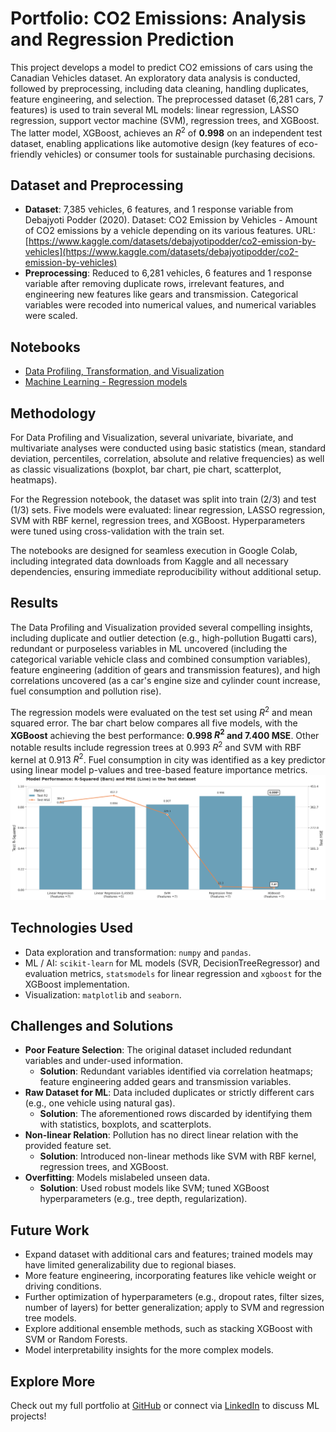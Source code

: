 # Portfolio: CO2 Emissions: Analysis and Regression Prediction
This project develops a model to predict CO2 emissions of cars using the Canadian Vehicles dataset. An exploratory data analysis is conducted, followed by preprocessing, including data cleaning, handling duplicates, feature engineering, and selection. The preprocessed dataset (6,281 cars, 7 features) is used to train several ML models: linear regression, LASSO regression, support vector machine (SVM), regression trees, and XGBoost. The latter model, XGBoost, achieves an $R^2$ of **0.998** on an independent test dataset, enabling applications like automotive design (key features of eco-friendly vehicles) or consumer tools for sustainable purchasing decisions.

## Dataset and Preprocessing
- **Dataset**: 7,385 vehicles, 6 features, and 1 response variable from Debajyoti Podder (2020). Dataset: CO2 Emission by Vehicles - Amount of CO2 emissions by a vehicle depending on its various features. URL: [https://www.kaggle.com/datasets/debajyotipodder/co2-emission-by-vehicles](https://www.kaggle.com/datasets/debajyotipodder/co2-emission-by-vehicles)
- **Preprocessing**: Reduced to 6,281 vehicles, 6 features and 1 response variable after removing duplicate rows, irrelevant features, and engineering new features like gears and transmission. Categorical variables were recoded into numerical values, and numerical variables were scaled.

## Notebooks
- [Data Profiling, Transformation, and Visualization](https://github.com/alexARC26/portfolio-regression-data-viz/blob/main/notebooks/1_Profiling_Visualization.ipynb)
- [Machine Learning - Regression models](https://github.com/alexARC26/portfolio-regression-data-viz/blob/main/notebooks/2_ML_Regression.ipynb)

## Methodology
For Data Profiling and Visualization, several univariate, bivariate, and multivariate analyses were conducted using basic statistics (mean, standard deviation, percentiles, correlation, absolute and relative frequencies) as well as classic visualizations (boxplot, bar chart, pie chart, scatterplot, heatmaps).

For the Regression notebook, the dataset was split into train (2/3) and test (1/3) sets. Five models were evaluated: linear regression, LASSO regression, SVM with RBF kernel, regression trees, and XGBoost. Hyperparameters were tuned using cross-validation with the train set.

The notebooks are designed for seamless execution in Google Colab, including integrated data downloads from Kaggle and all necessary dependencies, ensuring immediate reproducibility without additional setup.

## Results
The Data Profiling and Visualization provided several compelling insights, including duplicate and outlier detection (e.g., high-pollution Bugatti cars), redundant or purposeless variables in ML uncovered (including the categorical variable vehicle class and combined consumption variables), feature engineering (addition of gears and transmission features), and high correlations uncovered (as a car's engine size and cylinder count increase, fuel consumption and pollution rise).

The regression models were evaluated on the test set using $R^2$ and mean squared error. The bar chart below compares all five models, with the **XGBoost** achieving the best performance: **0.998 $R^2$ and 7.400 MSE**. Other notable results include regression trees at 0.993 $R^2$ and SVM with RBF kernel at 0.913 $R^2$. Fuel consumption in city was identified as a key predictor using linear model p-values and tree-based feature importance metrics.
![Model Performance by Metric](https://raw.githubusercontent.com/alexARC26/portfolio-regression-data-viz/main/images/Results_Summary.png)

## Technologies Used
- Data exploration and transformation: `numpy` and `pandas`.
- ML / AI: `scikit-learn` for ML models (SVR, DecisionTreeRegressor) and evaluation metrics, `statsmodels` for linear regression and `xgboost` for the XGBoost implementation.
- Visualization: `matplotlib` and `seaborn`.

## Challenges and Solutions
- **Poor Feature Selection**: The original dataset included redundant variables and under-used information.
  - **Solution**: Redundant variables identified via correlation heatmaps; feature engineering added gears and transmission variables.
- **Raw Dataset for ML**: Data included duplicates or strictly different cars (e.g., one vehicle using natural gas).
  - **Solution**: The aforementioned rows discarded by identifying them with statistics, boxplots, and scatterplots.
- **Non-linear Relation**: Pollution has no direct linear relation with the provided feature set.
  - **Solution**: Introduced non-linear methods like SVM with RBF kernel, regression trees, and XGBoost.
- **Overfitting**: Models mislabeled unseen data.
  - **Solution**: Used robust models like SVM; tuned XGBoost hyperparameters (e.g., tree depth, regularization).

## Future Work
- Expand dataset with additional cars and features; trained models may have limited generalizability due to regional biases.
- More feature engineering, incorporating features like vehicle weight or driving conditions.
- Further optimization of hyperparameters (e.g., dropout rates, filter sizes, number of layers) for better generalization; apply to SVM and regression tree models.
- Explore additional ensemble methods, such as stacking XGBoost with SVM or Random Forests.
- Model interpretability insights for the more complex models.

## Explore More
Check out my full portfolio at [GitHub](https://github.com/alexARC26) or connect via [LinkedIn](https://www.linkedin.com/in/alejandro-rodr%C3%ADguez-collado-a3456b17a) to discuss ML projects!